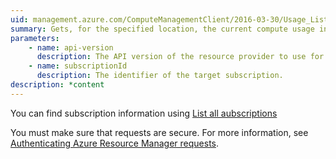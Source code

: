 ```yaml
---
uid: management.azure.com/ComputeManagementClient/2016-03-30/Usage_List
summary: Gets, for the specified location, the current compute usage information as well as the limits for compute resources under the subscription.
parameters:
    - name: api-version
      description: The API version of the resource provider to use for this operation. Use the latest version of 2016-03-30.
    - name: subscriptionId
      description: The identifier of the target subscription.
description: *content
---
```


You can find subscription information using [List all aubscriptions](../../api-ref/resources/subscriptions.json#Subscriptions_List)

You must make sure that requests are secure. For more information, see [Authenticating Azure Resource Manager requests](https://review.docs.microsoft.com/en-us/azure/resource-group-authenticate-service-principal?toc=%2fazure%2fazure-resource-manager%2ftoc.json).
